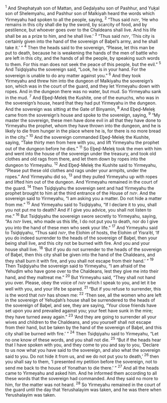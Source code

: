 <sup>1</sup> And Shephatyah son of Mattan, and Geḏalyahu son of Pashhur, and Yuḵal son of Shelemyahu, and Pashhur son of Malkiyah heard the words which Yirmeyahu had spoken to all the people, saying,
<sup>2</sup> “Thus said יהוה, ‘He who remains in this city shall die by the sword, by scarcity of food, and by pestilence, but whoever goes over to the Chaldeans shall live. And his life shall be as a prize to him, and he shall live.’
<sup>3</sup> “Thus said יהוה, ‘This city is certainly given into the hand of the sovereign of Baḇel’s army, and he shall take it.’ ”
<sup>4</sup> Then the heads said to the sovereign, “Please, let this man be put to death, because he is weakening the hands of the men of battle who are left in this city, and the hands of all the people, by speaking such words to them. For this man does not seek the peace of this people, but the evil.”
<sup>5</sup> And Tsiḏqiyahu the sovereign said, “Look, he is in your hand. For the sovereign is unable to do any matter against you.”
<sup>6</sup> And they took Yirmeyahu and threw him into the dungeon of Malkiyahu the sovereign’s son, which was in the court of the guard, and they let Yirmeyahu down with ropes. And in the dungeon there was no water, but mud. So Yirmeyahu sank in the mud.
<sup>7</sup> And Eḇeḏ-Meleḵ the Kushite, one of the eunuchs, who was in the sovereign’s house, heard that they had put Yirmeyahu in the dungeon. And the sovereign was sitting at the Gate of Binyamin,
<sup>8</sup> And Eḇeḏ-Meleḵ came from the sovereign’s house and spoke to the sovereign, saying,
<sup>9</sup> “My master the sovereign, these men have done evil in all that they have done to Yirmeyahu the prophet, whom they have thrown into the dungeon, and he is likely to die from hunger in the place where he is, for there is no more bread in the city.”
<sup>10</sup> And the sovereign commanded Eḇeḏ-Meleḵ the Kushite, saying, “Take thirty men from here with you, and lift Yirmeyahu the prophet out of the dungeon before he dies.”
<sup>11</sup> So Eḇeḏ-Meleḵ took the men with him and went into the house of the sovereign under the treasury, and took old clothes and old rags from there, and let them down by ropes into the dungeon to Yirmeyahu.
<sup>12</sup> And Eḇeḏ-Meleḵ the Kushite said to Yirmeyahu, “Please put these old clothes and rags under your armpits, under the ropes.” And Yirmeyahu did so,
<sup>13</sup> and they pulled Yirmeyahu up with ropes and lifted him out of the dungeon. And Yirmeyahu remained in the court of the guard.
<sup>14</sup> Then Tsiḏqiyahu the sovereign sent and had Yirmeyahu the prophet brought to him at the third entrance of the House of יהוה. And the sovereign said to Yirmeyahu, “I am asking you a matter. Do not hide a matter from me.”
<sup>15</sup> And Yirmeyahu said to Tsiḏqiyahu, “If I declare it to you, shall you not put me to death? And if I give you advice, you shall not listen to me.”
<sup>16</sup> But Tsiḏqiyahu the sovereign swore secretly to Yirmeyahu, saying, “As יהוה lives, who made us this life, I do not put you to death, nor do I give you into the hand of these men who seek your life.”
<sup>17</sup> And Yirmeyahu said to Tsiḏqiyahu, “Thus said יהוה, the Elohim of hosts, the Elohim of Yisra’ĕl, ‘If you do indeed surrender to the heads of the sovereign of Baḇel, then your being shall live, and this city not be burned with fire. And you and your house shall live.
<sup>18</sup> ‘But if you do not surrender to the heads of the sovereign of Baḇel, then this city shall be given into the hand of the Chaldeans, and they shall burn it with fire, and you shall not escape from their hand.’ ”
<sup>19</sup> Then Tsiḏqiyahu the sovereign said to Yirmeyahu, “I am afraid of the Yehuḏim who have gone over to the Chaldeans, lest they give me into their hand, and they maltreat me.”
<sup>20</sup> But Yirmeyahu said, “They shall not hand you over. Please, obey the voice of יהוה which I speak to you, and let it be well with you, and your life be spared.
<sup>21</sup> “But if you refuse to surrender, this is the word that יהוה has shown me:
<sup>22</sup> ‘Then see, all the women who are left in the sovereign of Yehuḏah’s house shall be surrendered to the heads of the sovereign of Baḇel, and see, they are saying, “Your close friends have set upon you and prevailed against you; your feet have sunk in the mire; they have turned away again.”
<sup>23</sup> ‘And they are going to surrender all your wives and children to the Chaldeans, and you yourself shall not escape from their hand, but be taken by the hand of the sovereign of Baḇel, and this city shall be burned with fire.’ ”
<sup>24</sup> Then Tsiḏqiyahu said to Yirmeyahu, “Let no one know of these words, and you shall not die.
<sup>25</sup> “But if the heads hear that I have spoken with you, and they come to you and say to you, ‘Declare to us now what you have said to the sovereign, and also what the sovereign said to you. Do not hide it from us, and we do not put you to death,’
<sup>26</sup> then you shall say to them, ‘I presented my petition before the sovereign, not to send me back to the house of Yonathan to die there.’ ”
<sup>27</sup> And all the heads came to Yirmeyahu and asked him. And he informed them according to all these words that the sovereign had commanded. And they said no more to him, for the matter was not heard.
<sup>28</sup> So Yirmeyahu remained in the court of the guard until the day that Yerushalayim was taken, and he was there when Yerushalayim was taken.
